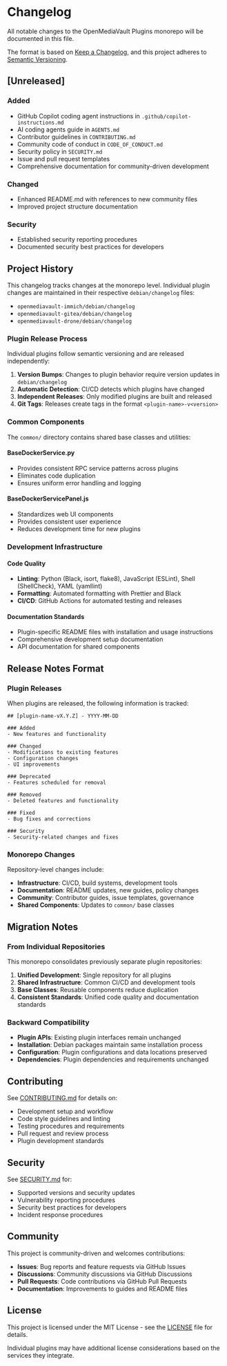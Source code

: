 # Changelog

All notable changes to the OpenMediaVault Plugins monorepo will be documented in this file.

The format is based on [Keep a Changelog](https://keepachangelog.com/en/1.0.0/),
and this project adheres to [Semantic Versioning](https://semver.org/spec/v2.0.0.html).

## [Unreleased]

### Added
- GitHub Copilot coding agent instructions in `.github/copilot-instructions.md`
- AI coding agents guide in `AGENTS.md`
- Contributor guidelines in `CONTRIBUTING.md`
- Community code of conduct in `CODE_OF_CONDUCT.md`
- Security policy in `SECURITY.md`
- Issue and pull request templates
- Comprehensive documentation for community-driven development

### Changed
- Enhanced README.md with references to new community files
- Improved project structure documentation

### Security
- Established security reporting procedures
- Documented security best practices for developers

## Project History

This changelog tracks changes at the monorepo level. Individual plugin changes are maintained in their respective `debian/changelog` files:

- `openmediavault-immich/debian/changelog`
- `openmediavault-gitea/debian/changelog`
- `openmediavault-drone/debian/changelog`

### Plugin Release Process

Individual plugins follow semantic versioning and are released independently:

1. **Version Bumps**: Changes to plugin behavior require version updates in `debian/changelog`
2. **Automatic Detection**: CI/CD detects which plugins have changed
3. **Independent Releases**: Only modified plugins are built and released
4. **Git Tags**: Releases create tags in the format `<plugin-name>-v<version>`

### Common Components

The `common/` directory contains shared base classes and utilities:

#### BaseDockerService.py
- Provides consistent RPC service patterns across plugins
- Eliminates code duplication
- Ensures uniform error handling and logging

#### BaseDockerServicePanel.js
- Standardizes web UI components
- Provides consistent user experience
- Reduces development time for new plugins

### Development Infrastructure

#### Code Quality
- **Linting**: Python (Black, isort, flake8), JavaScript (ESLint), Shell (ShellCheck), YAML (yamllint)
- **Formatting**: Automated formatting with Prettier and Black
- **CI/CD**: GitHub Actions for automated testing and releases

#### Documentation Standards
- Plugin-specific README files with installation and usage instructions
- Comprehensive development setup documentation
- API documentation for shared components

## Release Notes Format

### Plugin Releases

When plugins are released, the following information is tracked:

```
## [plugin-name-vX.Y.Z] - YYYY-MM-DD

### Added
- New features and functionality

### Changed
- Modifications to existing features
- Configuration changes
- UI improvements

### Deprecated
- Features scheduled for removal

### Removed
- Deleted features and functionality

### Fixed
- Bug fixes and corrections

### Security
- Security-related changes and fixes
```

### Monorepo Changes

Repository-level changes include:

- **Infrastructure**: CI/CD, build systems, development tools
- **Documentation**: README updates, new guides, policy changes
- **Community**: Contributor guides, issue templates, governance
- **Shared Components**: Updates to `common/` base classes

## Migration Notes

### From Individual Repositories

This monorepo consolidates previously separate plugin repositories:

1. **Unified Development**: Single repository for all plugins
2. **Shared Infrastructure**: Common CI/CD and development tools
3. **Base Classes**: Reusable components reduce duplication
4. **Consistent Standards**: Unified code quality and documentation standards

### Backward Compatibility

- **Plugin APIs**: Existing plugin interfaces remain unchanged
- **Installation**: Debian packages maintain same installation process
- **Configuration**: Plugin configurations and data locations preserved
- **Dependencies**: Plugin dependencies and requirements unchanged

## Contributing

See [CONTRIBUTING.md](CONTRIBUTING.md) for details on:

- Development setup and workflow
- Code style guidelines and linting
- Testing procedures and requirements
- Pull request and review process
- Plugin development standards

## Security

See [SECURITY.md](SECURITY.md) for:

- Supported versions and security updates
- Vulnerability reporting procedures
- Security best practices for developers
- Incident response procedures

## Community

This project is community-driven and welcomes contributions:

- **Issues**: Bug reports and feature requests via GitHub Issues
- **Discussions**: Community discussions via GitHub Discussions
- **Pull Requests**: Code contributions via GitHub Pull Requests
- **Documentation**: Improvements to guides and README files

## License

This project is licensed under the MIT License - see the [LICENSE](LICENSE) file for details.

Individual plugins may have additional license considerations based on the services they integrate.

